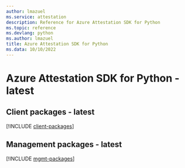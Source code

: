 ```yaml
---
author: lmazuel
ms.service: attestation
description: Reference for Azure Attestation SDK for Python
ms.topic: reference
ms.devlang: python
ms.author: lmazuel
title: Azure Attestation SDK for Python
ms.data: 10/10/2022
---
```

# Azure Attestation SDK for Python - latest

## Client packages - latest
[!INCLUDE [client-packages](attestation-client-index.md)]
## Management packages - latest
[!INCLUDE [mgmt-packages](attestation-mgmt-index.md)]